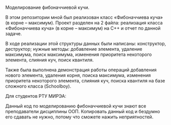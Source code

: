 Моделирование фибоначчиевой кучи.

В этом репозитории мной был реализован класс «Фибоначчиева куча» (в корне – максимум).
Проект разделен на 2 файла: реализация класса «Фибоначчиева куча» (в корне – максимум) на C++ и отчет по данной задаче.

В ходе реализации этой структуры данных были написаны: конструктор, деструктор; нужные методы: добавление элемента, удаление максимума,
поиск максимума, изменения приоритета некоторого элемента, слияния куч, поиск квантиля.

Также была выполнена демонстрация работы операций добавления нового элемента, удаления корня, поиска максимума, изменения приоритета некоторого элемента,
слияния куч, поиска квантиля на базе сложного класса (Schoolboy).

Для студентов РТУ МИРЭА:

Данный код по моделированию фибоначчиевой кучи знают все преподаватели дисциплины ООП. Копировать данный код и бездумно его сдавать не нужно,
потому что сможете нажить неприятностей.
